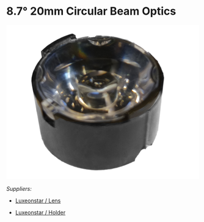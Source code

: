 # 8.7° 20mm Circular Beam Optics

![](../../images/LED3.jpg)

_Suppliers:_ 

* [Luxeonstar / Lens](https://luxeonstar.com/product/10193/)

* [Luxeonstar / Holder](https://luxeonstar.com/product/10235/)